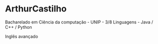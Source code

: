 # ArthurCastilho

Bacharelado em Ciência da computação - UNIP - 3/8
Linguagens - Java / C++ / Python

Inglês avançado

